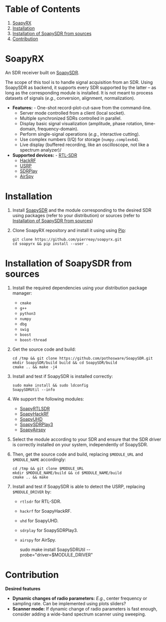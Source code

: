 
# Table of Contents

1.  [SoapyRX](#org5a54136)
2.  [Installation](#org0e16217)
3.  [Installation of SoapySDR from sources](#org4130826)
4.  [Contribution](#orgbea98e1)


<a id="org5a54136"></a>

# SoapyRX

An SDR receiver built on [SoapySDR](https://github.com/pothosware/SoapySDR/wiki).

The scope of this tool is to handle signal acquisition from an SDR. Using
SoapySDR as backend, it supports every SDR supported by the latter &#x2013; as long
as the corresponding module is installed. It is not meant to process datasets
of signals (*e.g.*, conversion, alignment, normalization).

-   **Features:** -   One-shot record-plot-cut-save from the command-line.
    -   Server mode controlled from a client (local socket).
    -   Multiple synchronized SDRs controlled in parallel.
    -   Display basic signal visualization (amplitude, phase rotation, time-domain, frequency-domain).
    -   Perform single-signal operations (*e.g.*, interactive cutting).
    -   Use complex numbers (I/Q) for storage (`numpy.complex64`).
    -   Live display (buffered recording, like an oscilloscope, not like a spectrum analyzer)/
-   **Supported devices:** -   [RTL-SDR](https://www.rtl-sdr.com/)
    -   [HackRF](https://greatscottgadgets.com/hackrf/one/)
    -   [USRP](https://www.ettus.com/product-categories/usrp-bus-series/)
    -   [SDRPlay](https://www.sdrplay.com/)
    -   [AirSpy](https://airspy.com/)


<a id="org0e16217"></a>

# Installation

1.  Install [SoapySDR](https://github.com/pothosware/SoapySDR/wiki) and the module corresponding to the desired SDR using
    packages (refer to your distribution) or sources (refer to [Installation of
    SoapySDR from sources](#org4130826))

2.  Clone SoapyRX repository and install it using using [Pip](https://pypi.org/project/pip/):
    
        git clone https://github.com/pierreay/soapyrx.git
        cd soapyrx && pip install --user .


<a id="org4130826"></a>

# Installation of SoapySDR from sources

1.  Install the required dependencies using your distribution package manager:
    -   `cmake`
    -   `g++`
    -   `python3`
    -   `numpy`
    -   `dbg`
    -   `swig`
    -   `boost`
    -   `boost-thread`

2.  Get the source code and build:
    
        cd /tmp && git clone https://github.com/pothosware/SoapySDR.git
        mkdir SoapySDR/build build && cd SoapySDR/build
        cmake .. && make -j4

3.  Install and test if SoapySDR is installed correctly:
    
        sudo make install && sudo ldconfig
        SoapySDRUtil --info

4.  We support the following modules:
    -   [SoapyRTLSDR](https://github.com/pothosware/SoapyRTLSDR)
    -   [SoapyHackRF](https://github.com/pothosware/SoapyHackRF.git)
    -   [SoapyUHD](https://github.com/pothosware/SoapyUHD.git)
    -   [SoapySDRPlay3](https://github.com/pothosware/SoapySDRPlay3)
    -   [SoapyAirspy](https://github.com/pothosware/SoapyAirspy)

5.  Select the module according to your SDR and ensure that the SDR driver is
    correctly installed on your system, independently of SoapySDR.

6.  Then, get the source code and build, replacing `$MODULE_URL` and
    `$MODULE_NAME` accordingly:
    
        cd /tmp && git clone $MODULE_URL
        mkdir $MODULE_NAME/build && cd $MODULE_NAME/build
        cmake .. && make

7.  Install and test if SoapySDR is able to detect the USRP, replacing
    `$MODULE_DRIVER` by:
    
    -   `rtlsdr` for RTL-SDR.
    -   `hackrf` for SoapyHackRF.
    -   `uhd` for SoapyUHD.
    -   `sdrplay` for SoapySDRPlay3.
    -   `airspy` for AirSpy.
    
        sudo make install
        SoapySDRUtil --probe="driver=$MODULE_DRIVER"


<a id="orgbea98e1"></a>

# Contribution

**Desired features**

-   **Dynamic changes of radio parameters:** *E.g.*, center frequency or sampling
    rate. Can be implemented using plots sliders?
-   **Scanner mode:** If dynamic change of radio parameters is fast enough,
    consider adding a wide-band spectrum scanner using sweeping.

